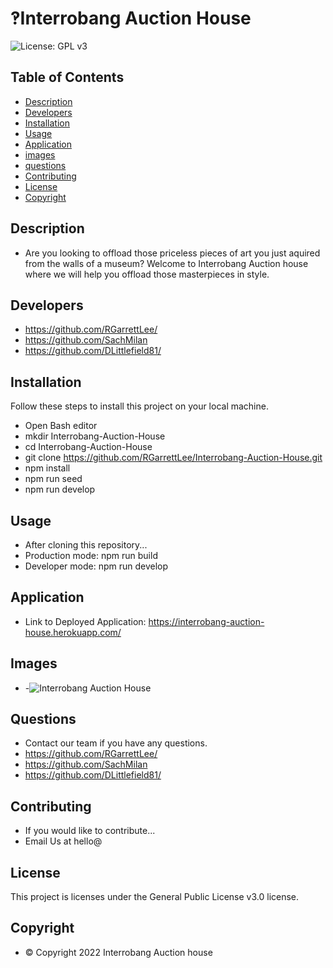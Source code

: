 
# ‽Interrobang Auction House
![License: GPL v3](https://img.shields.io/badge/License-GPLv3-blue.svg)


## Table of Contents
- [Description](#description)
- [Developers](#developers)
- [Installation](#installation)
- [Usage](#usage)
- [Application](#application)
- [images](#images)
- [questions](#questions)
- [Contributing](#contributing)
- [License](#license)
- [Copyright](#copyright)


## Description
- Are you looking to offload those priceless pieces of art you just aquired from the walls of a museum?
Welcome to Interrobang Auction house where we will help you offload those masterpieces in style.

## Developers
- https://github.com/RGarrettLee/
- https://github.com/SachMilan
- https://github.com/DLittlefield81/


## Installation
Follow these steps to install this project on your local machine.
- Open Bash editor
- mkdir Interrobang-Auction-House
- cd Interrobang-Auction-House
- git clone https://github.com/RGarrettLee/Interrobang-Auction-House.git
- npm install
- npm run seed
- npm run develop


## Usage
- After cloning this repository...
- Production mode: npm run build
- Developer mode: npm run develop

## Application
- Link to Deployed Application: https://interrobang-auction-house.herokuapp.com/


## Images
- -![Interrobang Auction House](./client/src/components/images/interrobang-auction-house.png)

## Questions
- Contact our team if you have any questions.
- https://github.com/RGarrettLee/
- https://github.com/SachMilan
- https://github.com/DLittlefield81/


## Contributing
- If you would like to contribute...
- Email Us at hello@


## License
   This project is licenses under the General Public License v3.0 license.



## Copyright
- © Copyright 2022 Interrobang Auction house
